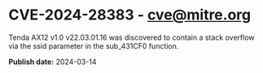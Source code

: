 # CVE-2024-28383 - cve@mitre.org

Tenda AX12 v1.0 v22.03.01.16 was discovered to contain a stack overflow via the ssid parameter in the sub_431CF0 function.

**Publish date:** 2024-03-14
